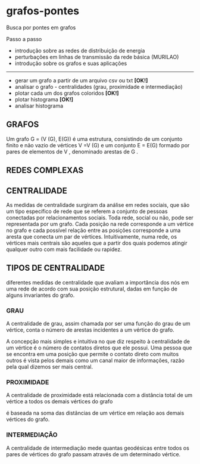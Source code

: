 # grafos-pontes
Busca por pontes em grafos


Passo a passo

- introdução sobre as redes de distribuição de energia
- perturbações em linhas de transmissão da rede básica (MURILAO)
- introdução sobre os grafos e suas aplicações
---
- gerar um grafo a partir de um arquivo csv ou txt **[OK!]**
- analisar o grafo - centralidades (grau, proximidade e intermediação)
- plotar cada um dos grafos coloridos **[OK!]**
- plotar histograma **[OK!]**
- analisar histograma


## GRAFOS
Um grafo G = (V (G), E(G)) é uma estrutura, consistindo de um conjunto finito e 
não vazio de vértices V =V (G) e um conjunto E = E(G) formado por pares de 
elementos de V , denominado arestas de G .

## REDES COMPLEXAS


## CENTRALIDADE
As medidas de centralidade surgiram da análise em redes sociais, que são um tipo 
específico de rede que se referem a conjunto de pessoas conectadas por relacionamentos 
sociais. Toda rede, social ou não, pode ser representada por um grafo. Cada posição na 
rede corresponde a um vértice no grafo e cada possível relação entre as posições 
corresponde a uma aresta que conecta um par de vértices.
 Intuitivamente, numa rede, os vértices mais centrais são aqueles que a partir dos 
quais podemos atingir qualquer outro com mais facilidade ou rapidez.

## TIPOS DE CENTRALIDADE

diferentes medidas de centralidade que avaliam a 
importância dos nós em uma rede de acordo com sua posição estrutural, dadas em 
função de alguns invariantes do grafo.


### GRAU

A centralidade de grau, assim chamada por ser 
uma função do grau de um vértice, conta o número de arestas incidentes a um vértice do 
grafo.


A concepção mais simples e intuitiva no que diz respeito à centralidade de um 
vértice é o número de contatos diretos que ele possui. Uma pessoa que se encontra em 
uma posição que permite o contato direto com muitos outros é vista pelos demais como 
um canal maior de informações, razão pela qual dizemos ser mais central.




### PROXIMIDADE

 A centralidade de proximidade está relacionada com a distância total de um 
vértice a todos os demais vértices do grafo

é baseada na soma das distâncias de um 
vértice em relação aos demais vértices do grafo. 

### INTERMEDIAÇÃO

 A centralidade 
de intermediação mede quantas geodésicas entre todos os pares de vértices do grafo 
passam através de um determinado vértice.


## 